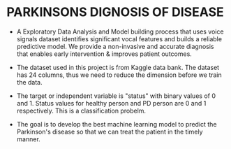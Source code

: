 # PARKINSONS DIGNOSIS OF DISEASE

 * A Exploratory Data Analysis and Model building process that uses voice signals dataset identifies significant vocal features and builds a reliable predictive model.   We provide a non-invasive and accurate diagnosis that enables early intervention & improves patient outcomes.

 * The dataset used in this project is from Kaggle data bank. The dataset has 24 columns, thus we need to reduce the dimension before we train the data. 
 
 * The target or independent variable is "status" with binary values of 0 and 1. Status values for healthy person and PD person are 0 and 1 respectively. This is a classification probelm. 
 
 * The goal is to develop the best machine learning model to predict the Parkinson's disease so that we can treat the patient in the timely manner.
 

